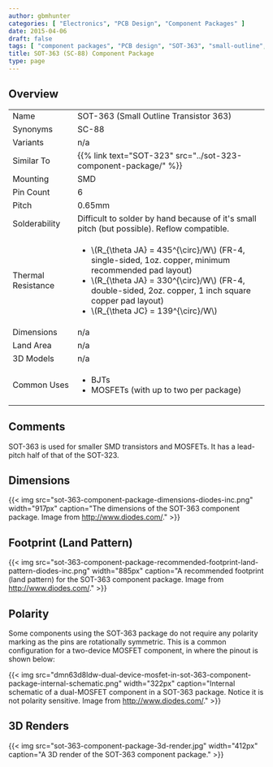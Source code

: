 ```yaml
---
author: gbmhunter
categories: [ "Electronics", "PCB Design", "Component Packages" ]
date: 2015-04-06
draft: false
tags: [ "component packages", "PCB design", "SOT-363", "small-outline", "transistor" ]
title: SOT-363 (SC-88) Component Package
type: page
---
```


## Overview

<table>
  <tbody>
    <tr>
      <td>Name</td>
      <td>SOT-363 (Small Outline Transistor 363)</td>
    </tr>
    <tr>
      <td>Synonyms</td>
      <td>SC-88</td>
    </tr>
    <tr>
      <td>Variants</td>
      <td>n/a</td>
    </tr>
    <tr>
      <td>Similar To</td>
      <td>{{% link text="SOT-323" src="../sot-323-component-package/" %}}</td>
    </tr>
    <tr>
      <td>Mounting</td>
      <td>SMD</td>
    </tr>
    <tr>
      <td>Pin Count</td>
      <td>6</td>
    </tr>
    <tr>
      <td>Pitch</td>
      <td>0.65mm</td>
    </tr>
    <tr>
      <td>Solderability</td>
      <td>Difficult to solder by hand because of it's small pitch (but possible). Reflow compatible.</td>
    </tr>
    <tr>
      <td>Thermal Resistance</td>
      <td>
        <ul>
          <li>\(R_{\theta JA} = 435^{\circ}/W\) (FR-4, single-sided, 1oz. copper, minimum recommended pad layout)</li>
          <li>\(R_{\theta JA} = 330^{\circ}/W\) (FR-4, double-sided, 2oz. copper, 1 inch square copper pad layout)</li>
          <li>\(R_{\theta JC} = 139^{\circ}/W\)</li>
        </ul>
      </td>
    </tr>
    <tr>
      <td>Dimensions</td>
      <td>n/a</td>
    </tr>
    <tr>
      <td>Land Area</td>
      <td>n/a</td>
    </tr>
    <tr>
      <td>3D Models</td>
      <td>n/a</td>
    </tr>
    <tr>
      <td>Common Uses</td>
      <td>
        <ul>
          <li>BJTs</li>
          <li>MOSFETs (with up to two per package)</li>
        </ul>
      </td>
    </tr>
  </tbody>
</table>

## Comments

SOT-363 is used for smaller SMD transistors and MOSFETs. It has a lead-pitch half of that of the SOT-323.

## Dimensions

{{< img src="sot-363-component-package-dimensions-diodes-inc.png" width="917px" caption="The dimensions of the SOT-363 component package. Image from http://www.diodes.com/."  >}}

## Footprint (Land Pattern)

{{< img src="sot-363-component-package-recommended-footprint-land-pattern-diodes-inc.png" width="885px" caption="A recommended footprint (land pattern) for the SOT-363 component package. Image from http://www.diodes.com/."  >}}

## Polarity

Some components using the SOT-363 package do not require any polarity marking as the pins are rotationally symmetric. This is a common configuration for a two-device MOSFET component, in where the pinout is shown below:

{{< img src="dmn63d8ldw-dual-device-mosfet-in-sot-363-component-package-internal-schematic.png" width="322px" caption="Internal schematic of a dual-MOSFET component in a SOT-363 package. Notice it is not polarity sensitive. Image from http://www.diodes.com/."  >}}

## 3D Renders

{{< img src="sot-363-component-package-3d-render.jpg" width="412px" caption="A 3D render of the SOT-363 component package."  >}}
